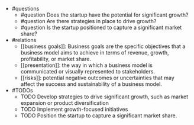 - #questions
	- #question Does the startup have the potential for significant growth?
	- #question Are there strategies in place to drive growth?
	- #question Is the startup positioned to capture a significant market share?
- #relations
	- [[business goals]]: Business goals are the specific objectives that a business model aims to achieve in terms of revenue, growth, profitability, or market share.
	- [[presentation]]: the way in which a business model is communicated or visually represented to stakeholders.
	- [[risks]]: potential negative outcomes or uncertainties that may affect the success and sustainability of a business model.
- #TODOs
	- TODO Develop strategies to drive significant growth, such as market expansion or product diversification
	- TODO  Implement growth-focused initiatives
	- TODO  Position the startup to capture a significant market share.











